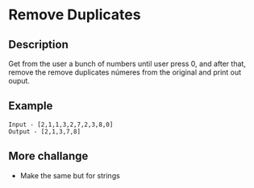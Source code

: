 # Remove Duplicates

## Description

Get from the user a bunch of numbers until user press 0, and after that, remove the remove duplicates númeres from the original and print out ouput.

## Example

```text
Input - [2,1,1,3,2,7,2,3,8,0]
Output - [2,1,3,7,8]
```

## More challange

- Make the same but for strings
